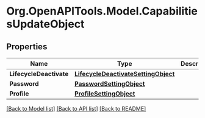 # Org.OpenAPITools.Model.CapabilitiesUpdateObject

## Properties

Name | Type | Description | Notes
------------ | ------------- | ------------- | -------------
**LifecycleDeactivate** | [**LifecycleDeactivateSettingObject**](LifecycleDeactivateSettingObject.md) |  | [optional] 
**Password** | [**PasswordSettingObject**](PasswordSettingObject.md) |  | [optional] 
**Profile** | [**ProfileSettingObject**](ProfileSettingObject.md) |  | [optional] 

[[Back to Model list]](../README.md#documentation-for-models) [[Back to API list]](../README.md#documentation-for-api-endpoints) [[Back to README]](../README.md)

